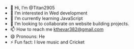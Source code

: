 - 👋 Hi, I’m @Titan2905
- 👀 I’m interested in Wed development 
- 🌱 I’m currently learning JavaScript 
- 💞️ I’m looking to collaborate on website building projects.
- 📫 How to reach me kthevar382@gmail.com
- 😄 Pronouns: He
- ⚡ Fun fact: I love music and Cricket

<!---
Titan2905/Titan2905 is a ✨ special ✨ repository because its `README.md` (this file) appears on your GitHub profile.
You can click the Preview link to take a look at your changes.
--->
